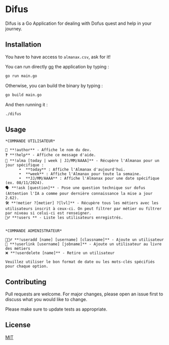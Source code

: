 # Difus

Difus is a Go Application for dealing with Dofus quest and help in your journey.

## Installation

You have to have access to `almanax.csv`, ask for it!

You can run directly [go](https://go.dev/) the application by typing :



```bash
go run main.go
```

Otherwise, you can build the binary by typing :

```bash
go build main.go
```

And then running it :

```bash
./difus
```

## Usage

	*COMMANDE UTILISATEUR*

	📜 **!author** - Affiche le nom du dev.
	❓ **!help** - Affiche ce message d'aide.
	📅 **!alma [today | week | JJ/MM/AAAA]** - Récupère l'Almanax pour un jour spécifique :
	      •  **today** : Affiche l'Almanax d'aujourd'hui.
	      •  **week** : Affiche l'Almanax pour toute la semaine.
	      •  **JJ/MM/AAAA** : Affiche l'Almanax pour une date spécifique (ex. 08/11/2024).
	🗣️ **!ask [question]** - Pose une question technique sur dofus (Attention l'IA a comme pour dernière connaissance la mise a jour 2.62).
	🛠️ **!metier ?[metier] ?[lvl]** - Récupère tous les métiers avec les utilisateurs inscrit à ceux-ci. On peut filtrer par métier ou filtrer par niveau si celui-ci est renseigner.
	🚶‍♂️ **!users ** - Liste les utilisateurs enregistrés.


	*COMMANDE ADMINISTRATEUR*

	🧙🏻‍♂️ **!useradd [name] [username] [classname]** - Ajoute un utilisateur
	🔗 **!userlink [username] [jobname]** - Ajoute un utilisateur au livre des métiers
	❌ **!userdelete [name]** - Retire un utilisateur	
	
	Veuillez utiliser le bon format de date ou les mots-clés spécifiés pour chaque option.

## Contributing

Pull requests are welcome. For major changes, please open an issue first
to discuss what you would like to change.

Please make sure to update tests as appropriate.

## License

[MIT](https://choosealicense.com/licenses/mit/)